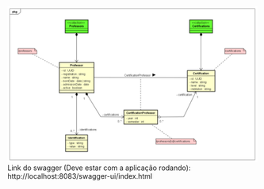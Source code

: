 ![Diagrama de Entidade não Relacional](./diagrama-entidade-nao-relacional.png)
Link do swagger (Deve estar com a aplicação rodando): http://localhost:8083/swagger-ui/index.html